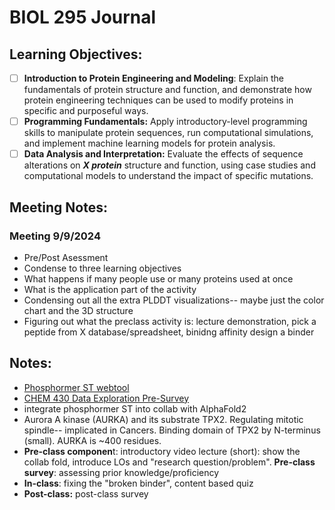 # BIOL 295 Journal
## Learning Objectives:
- [ ] **Introduction to Protein Engineering and Modeling**: Explain the fundamentals of protein structure and function, and demonstrate how protein engineering techniques can be used to modify proteins in specific and purposeful ways. 
- [ ] **Programming Fundamentals:** Apply introductory-level programming skills to manipulate protein sequences, run computational simulations, and implement machine learning models for protein analysis.
- [ ] **Data Analysis and Interpretation:** Evaluate the effects of sequence alterations on **_X protein_** structure and function, using case studies and computational models to understand the impact of specific mutations.

## Meeting Notes:
### Meeting 9/9/2024
- Pre/Post Asessment
- Condense to three learning objectives
- What happens if many people use or many proteins used at once
- What is the application part of the activity
- Condensing out all the extra PLDDT visualizations-- maybe just the color chart and the 3D structure
- Figuring out what the preclass activity is: lecture demonstration, pick a peptide from X database/spreadsheet, binidng affinity design a binder

## Notes:
- [Phosphormer ST webtool](https://phosformer.netlify.app/prediction)
- [CHEM 430 Data Exploration Pre-Survey](https://docs.google.com/document/d/180h7wvOktOuYyfWFEZdq6IiwffVxg1ufk6Ni9Yt-scA/edit?usp=sharing)
- integrate phosphormer ST into collab with AlphaFold2
- Aurora A kinase (AURKA) and its substrate TPX2. Regulating mitotic spindle-- implicated in Cancers. Binding domain of TPX2 by N-terminus (small). AURKA is ~400 residues.
- **Pre-class componen**t: introductory video lecture (short): show the collab fold, introduce LOs and "research question/problem". **Pre-class survey**: assessing prior knowledge/proficiency
- **In-class**: fixing the "broken binder", content based quiz
- **Post-class:** post-class survey
